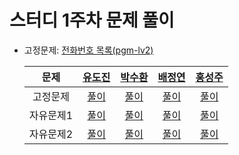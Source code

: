 # 스터디 1주차 문제 풀이

- 고정문제: [전화번호 목록(pgm-lv2)](https://school.programmers.co.kr/learn/courses/30/lessons/42577)

  |  문제   |[유도진](https://github.com/dojinyou)|[박수환](https://github.com/5uhwann)| [배정연](https://github.com/jungyeons)|[홍성주](https://github.com/penrose15)|
  :-----:|:-----:|:-----:|:----:|:----:
  | 고정문제  |[풀이]()|[풀이]()|[풀이]()|[풀이](https://github.com/penrose15/algorithm-23-9/blob/main/penrose15/src/main/java/org/example/pgm/pgm_42577_hsj.java)|
  | 자유문제1 |[풀이]()|[풀이]()|[풀이]()|[풀이](https://github.com/penrose15/algorithm-23-9/blob/main/penrose15/src/main/java/org/example/pgm/pgm_42898_hsj.java)|
  | 자유문제2 |[풀이]()|[풀이]()|[풀이]()|[풀이]()|
